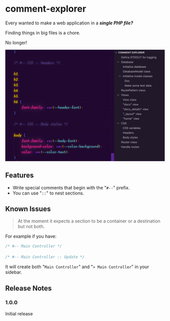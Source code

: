 # comment-explorer

Every wanted to make a web application in a **_single PHP file?_**

Finding things in big files is a chore.

No longer!

![Alt text](image.png)

## Features

- Write special comments that begin with the "`#--`" prefix.
- You can use "`::`" to nest sections.

## Known Issues

> At the moment it expects a section to be a container or a destination but not both.

For example if you have:

```js
/* #-- Main Controller */

/* #-- Main Controller :: Update */
```

It will create both "`Main Controller`" and "`> Main Controller`" in your sidebar.

## Release Notes

### 1.0.0

Initial release
